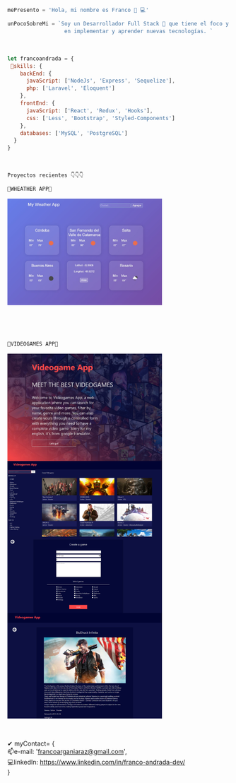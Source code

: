 # 
```js
mePresento = 'Hola, mi nombre es Franco 👋 💻' 
```
```js
unPocoSobreMi = `Soy un Desarrollador Full Stack 🕺 que tiene el foco y entusiasmo 
                  en implementar y aprender nuevas tecnologías. `
```
 <br>

```javascript
let francoandrada = {
 💪skills: {
    backEnd: {
      javaScript: ['NodeJs', 'Express', 'Sequelize'],
      php: ['Laravel', 'Eloquent']
    },
    frontEnd: {
      javaScript: ['React', 'Redux', 'Hooks'],
      css: ['Less', 'Bootstrap', 'Styled-Components']
    },
    databases: ['MySQL', 'PostgreSQL']
  }
}

```
 <br>
 
```js
Proyectos recientes 👇👇👇
``` 

```js
🕺WHEATHER APP🕺 
```
  <dl>
  <a href="https://github.com/francoandrada/WeatherApp">
<img align="center"  width= "350px" src='Weatherappimg.jpg' />
  </a>
  </dl>
<br><br><br>


```js
🕺VIDEOGAMES APP🕺
```
<a href="https://github.com/francoandrada/PI-Videogames">
<img align="center"  width= "350px" src='landingvideo.jpg'/>
<br>
<img align="center" width= "350px" src='homevideo.jpg'/>     
<br>
<img align="center"  width= "350px" src='createGame.png'/>   
<br>
<img align="center" width= "350px" src='gamedetail.png'/>
</a>
<br><br><br>

✔ myContact= {<br>
    📫e-mail: 'francoarganiaraz@gmail.com', <br>
    💻linkedIn:  <a href="https://www.linkedin.com/in/franco-andrada-dev/"> https://www.linkedin.com/in/franco-andrada-dev/</a></h3><br>
}

